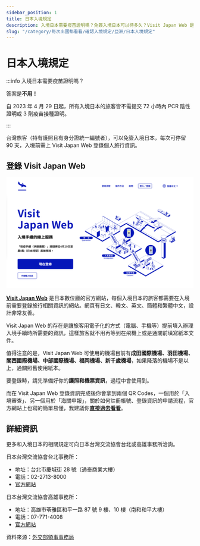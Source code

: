 ```yaml
---
sidebar_position: 1
title: 日本入境規定
description: 入境日本需要疫苗證明嗎？免簽入境日本可以待多久？Visit Japan Web 是什麼？誰需要申請？要怎麼使用？
slug: "/category/每次出國都看看/確認入境規定/亞洲/日本入境規定"
---
```


# 日本入境規定

:::info 入境日本需要疫苗證明嗎？

答案是**不用！**

自 2023 年 4 月 29 日起，所有入境日本的旅客皆不需提交 72 小時內 PCR 陰性證明或 3 劑疫苗接種證明。

:::

台灣旅客（持有護照且有身分證統一編號者），可以免簽入境日本，每次可停留 90 天，入境前需上 Visit Japan Web 登錄個人旅行資訊。

## 登錄 Visit Japan Web

![Visit Japan Web 官網畫面](./visit-japan-web.png)

[**Visit Japan Web**](https://vjw-lp.digital.go.jp/zh-hant/) 是日本數位廳的官方網站，每個入境日本的旅客都需要在入境前需要登錄旅行相關資訊的網站。網頁有日文、韓文、英文、簡體和繁體中文，設計非常友善。

Visit Japan Web 的存在是讓旅客用電子化的方式（電腦、手機等）提前填入辦理入境手續時所需要的資訊，這樣旅客就不用再等到在飛機上或是通關前填寫紙本文件。

值得注意的是，Visit Japan Web 可使用的機場目前有**成田國際機場、羽田機場、關西國際機場、中部國際機場、福岡機場、新千歲機場**，如果降落的機場不是以上，通關照舊使用紙本。

要登錄時，請先準備好你的**護照和機票資訊**，過程中會使用到。

而在 Visit Japan Web 登錄資訊完成後你會拿到兩個 QR Codes，一個用於「入境審查」、另一個用於「海關申報」，關於如何註冊帳號、登錄資訊的申請流程，官方網站上也寫的簡單易懂，我建議你[**直接過去看看**](https://vjw-lp.digital.go.jp/zh-hant/howto/)。

## 詳細資訊

更多和入境日本的相關規定可向日本台灣交流協會台北或高雄事務所洽詢。

日本台灣交流協會台北事務所：
- 地址：台北市慶城街 28 號（通泰商業大樓）
- 電話：02-2713-8000
- [官方網站](https://www.koryu.or.jp/tw)

日本台灣交流協會高雄事務所：
- 地址：高雄市苓雅區和平一路 87 號 9 樓、10 樓（南和和平大樓）
- 電話：07-771-4008
- [官方網站](https://www.koryu.or.jp/tw)

資料來源：[外交部領事事務局](https://www.boca.gov.tw/sp-foof-countrycp-03-33-90862-02-1.html)
